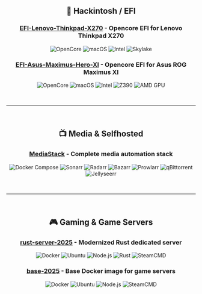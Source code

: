 <div align="center">

## 🍎 Hackintosh / EFI

### [EFI-Lenovo-Thinkpad-X270](https://github.com/AngelMartinezDevops/EFI-Lenovo-Thinkpad-X270) - Opencore EFI for Lenovo Thinkpad X270

![OpenCore](https://img.shields.io/badge/OpenCore-1.0.0-blue)
![macOS](https://img.shields.io/badge/macOS-Ventura-brightgreen?logo=apple)
![Intel](https://img.shields.io/badge/Intel_i5--6300U-0071C5?style=flat&logo=intel&logoColor=white)
![Skylake](https://img.shields.io/badge/Skylake-6th_Gen-0071C5?style=flat)

### [EFI-Asus-Maximus-Hero-XI](https://github.com/AngelMartinezDevops/EFI-Asus-Maximus-Hero-XI) - Opencore EFI for Asus ROG Maximus XI

![OpenCore](https://img.shields.io/badge/OpenCore-1.0.0-blue)
![macOS](https://img.shields.io/badge/macOS-Ventura-brightgreen?logo=apple)
![Intel](https://img.shields.io/badge/Intel_i9--9900K-0071C5?style=flat&logo=intel&logoColor=white)
![Z390](https://img.shields.io/badge/Z390-Coffee_Lake-0071C5?style=flat)
![AMD GPU](https://img.shields.io/badge/AMD_GPU-Radeon-ED1C24?style=flat&logo=amd&logoColor=white)

<br>

---

<br>

## 📺 Media & Selfhosted

### [MediaStack](https://github.com/AngelMartinezDevops/MediaStack) - Complete media automation stack

![Docker Compose](https://img.shields.io/badge/Docker_Compose-2496ED?style=flat&logo=docker&logoColor=white)
![Sonarr](https://img.shields.io/badge/Sonarr-35C5F4?style=flat)
![Radarr](https://img.shields.io/badge/Radarr-FFC230?style=flat)
![Bazarr](https://img.shields.io/badge/Bazarr-7B68EE?style=flat)
![Prowlarr](https://img.shields.io/badge/Prowlarr-FF6347?style=flat)
![qBittorrent](https://img.shields.io/badge/qBittorrent-3BB9FF?style=flat)
![Jellyseerr](https://img.shields.io/badge/Jellyseerr-A020F0?style=flat)

<br>

---

<br>

## 🎮 Gaming & Game Servers

### [rust-server-2025](https://github.com/AngelMartinezDevops/rust-server-2025) - Modernized Rust dedicated server

![Docker](https://img.shields.io/badge/Docker-2496ED?style=flat&logo=docker&logoColor=white)
![Ubuntu](https://img.shields.io/badge/Ubuntu_22.04-E95420?style=flat&logo=ubuntu&logoColor=white)
![Node.js](https://img.shields.io/badge/Node.js_20-339933?style=flat&logo=nodedotjs&logoColor=white)
![Rust](https://img.shields.io/badge/Rust-000000?style=flat&logo=rust&logoColor=white)
![SteamCMD](https://img.shields.io/badge/SteamCMD-000000?style=flat&logo=steam&logoColor=white)

### [base-2025](https://github.com/AngelMartinezDevops/base-2025) - Base Docker image for game servers

![Docker](https://img.shields.io/badge/Docker-2496ED?style=flat&logo=docker&logoColor=white)
![Ubuntu](https://img.shields.io/badge/Ubuntu_22.04-E95420?style=flat&logo=ubuntu&logoColor=white)
![Node.js](https://img.shields.io/badge/Node.js_20-339933?style=flat&logo=nodedotjs&logoColor=white)
![SteamCMD](https://img.shields.io/badge/SteamCMD-000000?style=flat&logo=steam&logoColor=white)

</div>
